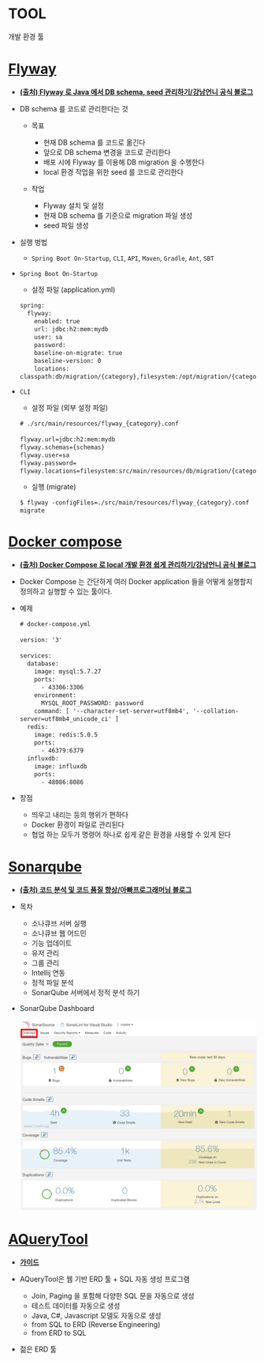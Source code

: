 TOOL
=====

개발 환경 툴


[Flyway](https://flywaydb.org/)
=====

- [**(출처) Flyway 로 Java 에서 DB schema, seed 관리하기/강남언니 공식 블로그**](https://blog.gangnamunni.com/post/introducing-flyway)

- DB schema 를 코드로 관리한다는 것
   - 목표
      - 현재 DB schema 를 코드로 옮긴다
      - 앞으로 DB schema 변경을 코드로 관리한다
      - 배포 시에 Flyway 를 이용해 DB migration 을 수행한다
      - local 환경 작업을 위한 seed 를 코드로 관리한다

   - 작업
      - Flyway 설치 및 설정
      - 현재 DB schema 를 기준으로 migration 파일 생성
      - seed 파일 생성

- 실행 벙법
   - `Spring Boot On-Startup`, `CLI`, `API`, `Maven`, `Gradle`, `Ant`, `SBT`

- `Spring Boot On-Startup`
   - 설정 파일 (application.yml)

   ```
   spring:
     flyway:
       enabled: true
       url: jdbc:h2:mem:mydb
       user: sa
       password:
       baseline-on-migrate: true
       baseline-version: 0
       locations: classpath:db/migration/{category},filesystem:/opt/migration/{category}
   ```

- `CLI`
   - 설정 파일 (외부 설정 파일)

   ```
   # ./src/main/resources/flyway_{category}.conf
   
   flyway.url=jdbc:h2:mem:mydb
   flyway.schemas={schemas}
   flyway.user=sa
   flyway.password=
   flyway.locations=filesystem:src/main/resources/db/migration/{category}
   ```

   - 실행 (migrate)

   ```
   $ flyway -configFiles=./src/main/resources/flyway_{category}.conf migrate
   ```


[Docker compose](https://docs.docker.com/compose/)
=====

- [**(출처) Docker Compose 로 local 개발 환경 쉽게 관리하기/강남언니 공식 블로그**](https://blog.gangnamunni.com/post/docker-compose-for-local-env)
      
- Docker Compose 는 간단하게 여러 Docker application 들을 어떻게 실행할지 정의하고 실행할 수 있는 툴이다.

- 예제

   ```
   # docker-compose.yml
   
   version: '3'
   
   services:
     database:
       image: mysql:5.7.27
       ports:
         - 43306:3306
       environment:
         MYSQL_ROOT_PASSWORD: password
       command: [ '--character-set-server=utf8mb4', '--collation-server=utf8mb4_unicode_ci' ]
     redis:
       image: redis:5.0.5
       ports:
         - 46379:6379
     influxdb:
       image: influxdb
       ports:
         - 48086:8086
   ```

- 장점
   - 띄우고 내리는 등의 행위가 편하다
   - Docker 환경이 파일로 관리된다
   - 협업 하는 모두가 명령어 하나로 쉽게 같은 환경을 사용할 수 있게 된다


[Sonarqube](https://www.sonarqube.org/)
=====

- [**(출처) 코드 분석 및 코드 품질 향상/아빠프로그래머님 블로그**](https://daddyprogrammer.org/post/817/sonarqube-analysis-intergrated-intellij/)

- 목차
   - 소나큐브 서버 실행
   - 소나큐브 웹 어드민
   - 기능 업데이트
   - 유저 관리
   - 그룹 관리
   - Intellij 연동
   - 정적 파일 분석
   - SonarQube 서버에서 정적 분석 하기

- SonarQube Dashboard
   
   <img title="Sonarqube" src="./images/sonarQube_screenshot.png" alt="Sonarqube" width="800px">


[AQueryTool](http://aquerytool.com/)
=====

- [**가이드**](https://aquerytool.com/help/index/)

- AQueryTool은 웹 기반 ERD 툴 + SQL 자동 생성 프로그램
   - Join, Paging 을 포함해 다양한 SQL 문을 자동으로 생성
   - 테스트 데이터를 자동으로 생성
   - Java, C#, Javascript 모델도 자동으로 생성
   - from SQL to ERD (Reverse Engineering)
   - from ERD to SQL

- 젊은 ERD 툴

